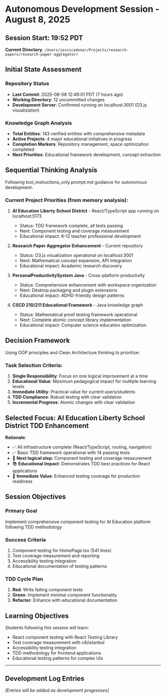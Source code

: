 # Autonomous Development Session - August 8, 2025

## Session Start: 19:52 PDT
**Current Directory**: `/Users/jessicadoner/Projects/research-papers/research-paper-aggregator/`

## Initial State Assessment

### Repository Status
- **Last Commit**: 2025-08-08 12:49:01 PDT (7 hours ago)
- **Working Directory**: 12 uncommitted changes
- **Development Server**: Confirmed running on localhost:3001 (D3.js visualization)

### Knowledge Graph Analysis
- **Total Entities**: 143 verified entities with comprehensive metadata
- **Active Projects**: 4 major educational initiatives in progress
- **Completion Markers**: Repository management, space optimization completed
- **Next Priorities**: Educational framework development, concept extraction

## Sequential Thinking Analysis

Following tool_instructions_only.prompt.md guidance for autonomous development:

### Current Project Priorities (from memory analysis):

1. **AI Education Liberty School District** - React/TypeScript app running on localhost:5173
   - Status: TDD framework complete, all tests passing
   - Next: Component testing and coverage measurement
   - Educational impact: K-12 teacher professional development

2. **Research Paper Aggregator Enhancement** - Current repository
   - Status: D3.js visualization operational on localhost:3001
   - Next: Mathematical concept expansion, API integration
   - Educational impact: Academic research discovery

3. **PersonalProductivitySystem Java** - Cross-platform productivity
   - Status: Comprehensive enhancement with workspace organization
   - Next: Desktop packaging and plugin extensions
   - Educational impact: ADHD-friendly design patterns

4. **CSCD 210/211 Educational Framework** - Java knowledge graph
   - Status: Mathematical proof testing framework operational
   - Next: Complete atomic concept library implementation
   - Educational impact: Computer science education optimization

## Decision Framework

Using OOP principles and Clean Architecture thinking to prioritize:

### Task Selection Criteria:
1. **Single Responsibility**: Focus on one logical improvement at a time
2. **Educational Value**: Maximum pedagogical impact for multiple learning levels
3. **Immediate Utility**: Practical value for current users/students
4. **TDD Compliance**: Robust testing with clear validation
5. **Incremental Progress**: Atomic changes with clear validation

## Selected Focus: AI Education Liberty School District TDD Enhancement

**Rationale**:
- ✅ All infrastructure complete (React/TypeScript, routing, navigation)
- ✅ Basic TDD framework operational with 14 passing tests
- 🎯 **Next logical step**: Component testing and coverage measurement
- 📚 **Educational Impact**: Demonstrates TDD best practices for React applications
- 🔄 **Immediate Value**: Enhanced testing coverage for production readiness

## Session Objectives

### Primary Goal
Implement comprehensive component testing for AI Education platform following TDD methodology

### Success Criteria
1. Component testing for HomePage.tsx (541 lines)
2. Test coverage measurement and reporting
3. Accessibility testing integration
4. Educational documentation of testing patterns

### TDD Cycle Plan
1. **Red**: Write failing component tests
2. **Green**: Implement minimal component functionality
3. **Refactor**: Enhance with educational documentation

## Learning Objectives

Students following this session will learn:
- React component testing with React Testing Library
- Test coverage measurement with c8/istanbul
- Accessibility testing integration
- TDD methodology for frontend applications
- Educational testing patterns for complex UIs

---

## Development Log Entries

*[Entries will be added as development progresses]*

